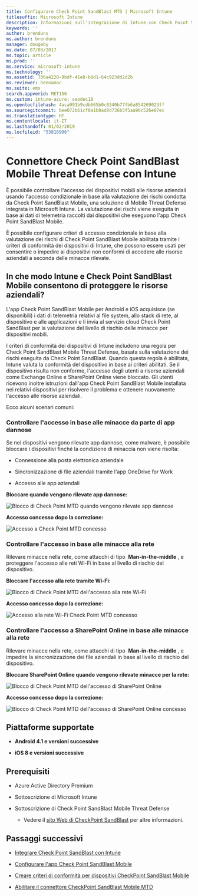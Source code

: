 ```yaml
---
title: Configurare Check Point SandBlast MTD | Microsoft Intune
titlesuffix: Microsoft Intune
description: Informazioni sull'integrazione di Intune con Check Point SandBlast Mobile Threat Defense per controllare l'accesso dei dispositivi mobili alle risorse aziendali.
keywords: ''
author: brenduns
ms.author: brenduns
manager: dougeby
ms.date: 07/03/2017
ms.topic: article
ms.prod: ''
ms.service: microsoft-intune
ms.technology: ''
ms.assetid: 706a4228-9bdf-41e0-b8d1-64c923dd2d2b
ms.reviewer: heenamac
ms.suite: ems
search.appverid: MET150
ms.custom: intune-azure; seodec18
ms.openlocfilehash: 4aca991b9cdb665b0c8340b77fb6a854269023ff
ms.sourcegitcommit: bee072b61cf8a1b8ad8d736b5f5aa9bc526e07ec
ms.translationtype: HT
ms.contentlocale: it-IT
ms.lasthandoff: 01/02/2019
ms.locfileid: "53816906"
---
```

# <a name="check-point-sandblast-mobile-threat-defense-connector-with-intune"></a>Connettore Check Point SandBlast Mobile Threat Defense con Intune

È possibile controllare l'accesso dei dispositivi mobili alle risorse aziendali usando l'accesso condizionale in base alla valutazione dei rischi condotta da Check Point SandBlast Mobile, una soluzione di Mobile Threat Defense integrata in Microsoft Intune. La valutazione dei rischi viene eseguita in base ai dati di telemetria raccolti dai dispositivi che eseguono l'app Check Point SandBlast Mobile.

È possibile configurare criteri di accesso condizionale in base alla valutazione dei rischi di Check Point SandBlast Mobile abilitata tramite i criteri di conformità dei dispositivi di Intune, che possono essere usati per consentire o impedire ai dispositivi non conformi di accedere alle risorse aziendali a seconda delle minacce rilevate.

## <a name="how-do-intune-and-check-point-sandblast-mobile-help-protect-your-company-resources"></a>In che modo Intune e Check Point SandBlast Mobile consentono di proteggere le risorse aziendali?

L'app Check Point SandBlast Mobile per Android e iOS acquisisce (se disponibili) i dati di telemetria relativi al file system, allo stack di rete, al dispositivo e alle applicazioni e li invia al servizio cloud Check Point SandBlast per la valutazione del livello di rischio delle minacce per dispositivi mobili.

I criteri di conformità dei dispositivi di Intune includono una regola per Check Point SandBlast Mobile Threat Defense, basata sulla valutazione dei rischi eseguita da Check Point SandBlast. Quando questa regola è abilitata, Intune valuta la conformità del dispositivo in base ai criteri abilitati. Se il dispositivo risulta non conforme, l'accesso degli utenti a risorse aziendali come Exchange Online e SharePoint Online viene bloccato. Gli utenti ricevono inoltre istruzioni dall'app Check Point SandBlast Mobile installata nei relativi dispositivi per risolvere il problema e ottenere nuovamente l'accesso alle risorse aziendali.

<!-- ## Sample scenarios 
closing syntax for comment above is missing. Please insert closing syntax at intended location. -->

Ecco alcuni scenari comuni:

### <a name="control-access-based-on-threats-from-malicious-apps"></a>Controllare l'accesso in base alle minacce da parte di app dannose

Se nei dispositivi vengono rilevate app dannose, come malware, è possibile bloccare i dispositivi finché la condizione di minaccia non viene risolta:

-   Connessione alla posta elettronica aziendale

-   Sincronizzazione di file aziendali tramite l'app OneDrive for Work

-   Accesso alle app aziendali

**Bloccare quando vengono rilevate app dannose:**

![Blocco di Check Point MTD quando vengono rilevate app dannose](./media/checkpoint-MTD-2.PNG)

**Accesso concesso dopo la correzione:**

![Accesso a Check Point MTD concesso](./media/checkpoint-MTD-3.PNG)

### <a name="control-access-based-on-threat-to-network"></a>Controllare l'accesso in base alle minacce alla rete

Rilevare minacce nella rete, come attacchi di tipo  **Man-in-the-middle** , e proteggere l'accesso alle reti Wi-Fi in base al livello di rischio del dispositivo.

**Bloccare l'accesso alla rete tramite Wi-Fi:**

![Blocco di Check Point MTD dell'accesso alla rete Wi-Fi](./media/checkpoint-MTD-4.PNG)

**Accesso concesso dopo la correzione:**

![Accesso alla rete Wi-Fi Check Point MTD concesso](./media/checkpoint-MTD-5.PNG)

### <a name="control-access-to-sharepoint-online-based-on-threat-to-network"></a>Controllare l'accesso a SharePoint Online in base alle minacce alla rete

Rilevare minacce nella rete, come attacchi di tipo  **Man-in-the-middle** , e impedire la sincronizzazione dei file aziendali in base al livello di rischio del dispositivo.

**Bloccare SharePoint Online quando vengono rilevate minacce per la rete:**

![Blocco di Check Point MTD dell'accesso di SharePoint Online](./media/checkpoint-MTD-6.PNG)

**Accesso concesso dopo la correzione:**

![Blocco di Check Point MTD dell'accesso di SharePoint Online concesso](./media/checkpoint-MTD-7.PNG)

## <a name="supported-platforms"></a>Piattaforme supportate

-   **Android 4.1 e versioni successive**

-   **iOS 8 e versioni successive**

## <a name="pre-requisites"></a>Prerequisiti

-   Azure Active Directory Premium

-   Sottoscrizione di Microsoft Intune

-   Sottoscrizione di Check Point SandBlast Mobile Threat Defense
    -   Vedere il [sito Web di CheckPoint SandBlast](https://www.checkpoint.com/) per altre informazioni.

## <a name="next-steps"></a>Passaggi successivi

- [Integrare Check Point SandBlast con Intune](checkpoint-sandblast-mobile-mtd-connector-integration.md)

- [Configurare l'app Check Point SandBlast Mobile](mtd-apps-ios-app-configuration-policy-add-assign.md)

- [Creare criteri di conformità per dispositivi CheckPoint SandBlast Mobile](mtd-device-compliance-policy-create.md)

- [Abilitare il connettore CheckPoint SandBlast Mobile MTD](mtd-connector-enable.md)
